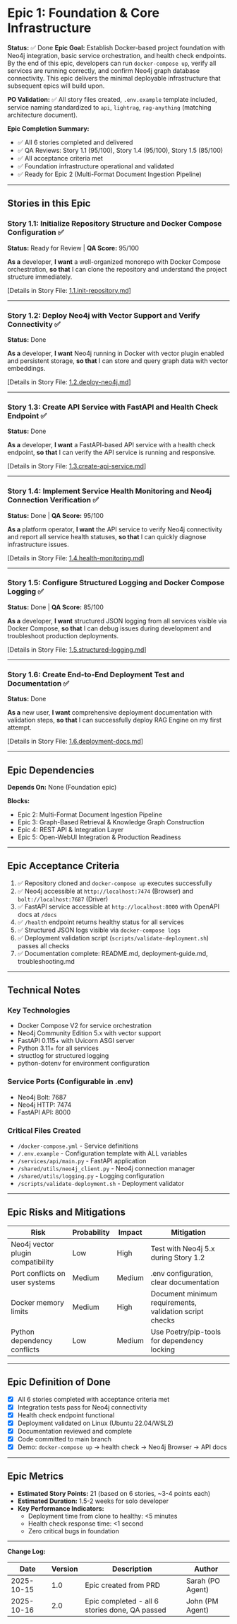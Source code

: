 # Epic 1: Foundation & Core Infrastructure

**Status:** ✅ Done
**Epic Goal:** Establish Docker-based project foundation with Neo4j integration, basic service orchestration, and health check endpoints. By the end of this epic, developers can run `docker-compose up`, verify all services are running correctly, and confirm Neo4j graph database connectivity. This epic delivers the minimal deployable infrastructure that subsequent epics will build upon.

**PO Validation:** ✅ All story files created, `.env.example` template included, service naming standardized to `api`, `lightrag`, `rag-anything` (matching architecture document).

**Epic Completion Summary:**
- ✅ All 6 stories completed and delivered
- ✅ QA Reviews: Story 1.1 (95/100), Story 1.4 (95/100), Story 1.5 (85/100)
- ✅ All acceptance criteria met
- ✅ Foundation infrastructure operational and validated
- ✅ Ready for Epic 2 (Multi-Format Document Ingestion Pipeline)

---

## Stories in this Epic

### Story 1.1: Initialize Repository Structure and Docker Compose Configuration ✅
**Status:** Ready for Review | **QA Score:** 95/100

**As a** developer,
**I want** a well-organized monorepo with Docker Compose orchestration,
**so that** I can clone the repository and understand the project structure immediately.

[Details in Story File: [1.1.init-repository.md](1.1.init-repository.md)]

---

### Story 1.2: Deploy Neo4j with Vector Support and Verify Connectivity ✅
**Status:** Done

**As a** developer,
**I want** Neo4j running in Docker with vector plugin enabled and persistent storage,
**so that** I can store and query graph data with vector embeddings.

[Details in Story File: [1.2.deploy-neo4j.md](1.2.deploy-neo4j.md)]

---

### Story 1.3: Create API Service with FastAPI and Health Check Endpoint ✅
**Status:** Done

**As a** developer,
**I want** a FastAPI-based API service with a health check endpoint,
**so that** I can verify the API service is running and responsive.

[Details in Story File: [1.3.create-api-service.md](1.3.create-api-service.md)]

---

### Story 1.4: Implement Service Health Monitoring and Neo4j Connection Verification ✅
**Status:** Done | **QA Score:** 95/100

**As a** platform operator,
**I want** the API service to verify Neo4j connectivity and report all service health statuses,
**so that** I can quickly diagnose infrastructure issues.

[Details in Story File: [1.4.health-monitoring.md](1.4.health-monitoring.md)]

---

### Story 1.5: Configure Structured Logging and Docker Compose Logging ✅
**Status:** Done | **QA Score:** 85/100

**As a** developer,
**I want** structured JSON logging from all services visible via Docker Compose,
**so that** I can debug issues during development and troubleshoot production deployments.

[Details in Story File: [1.5.structured-logging.md](1.5.structured-logging.md)]

---

### Story 1.6: Create End-to-End Deployment Test and Documentation ✅
**Status:** Done

**As a** new user,
**I want** comprehensive deployment documentation with validation steps,
**so that** I can successfully deploy RAG Engine on my first attempt.

[Details in Story File: [1.6.deployment-docs.md](1.6.deployment-docs.md)]

---

## Epic Dependencies

**Depends On:** None (Foundation epic)

**Blocks:**
- Epic 2: Multi-Format Document Ingestion Pipeline
- Epic 3: Graph-Based Retrieval & Knowledge Graph Construction
- Epic 4: REST API & Integration Layer
- Epic 5: Open-WebUI Integration & Production Readiness

---

## Epic Acceptance Criteria

1. ✅ Repository cloned and `docker-compose up` executes successfully
2. ✅ Neo4j accessible at `http://localhost:7474` (Browser) and `bolt://localhost:7687` (Driver)
3. ✅ FastAPI service accessible at `http://localhost:8000` with OpenAPI docs at `/docs`
4. ✅ `/health` endpoint returns healthy status for all services
5. ✅ Structured JSON logs visible via `docker-compose logs`
6. ✅ Deployment validation script (`scripts/validate-deployment.sh`) passes all checks
7. ✅ Documentation complete: README.md, deployment-guide.md, troubleshooting.md

---

## Technical Notes

### Key Technologies
- Docker Compose V2 for service orchestration
- Neo4j Community Edition 5.x with vector support
- FastAPI 0.115+ with Uvicorn ASGI server
- Python 3.11+ for all services
- structlog for structured logging
- python-dotenv for environment configuration

### Service Ports (Configurable in .env)
- Neo4j Bolt: 7687
- Neo4j HTTP: 7474
- FastAPI API: 8000

### Critical Files Created
- `/docker-compose.yml` - Service definitions
- `/.env.example` - Configuration template with ALL variables
- `/services/api/main.py` - FastAPI application
- `/shared/utils/neo4j_client.py` - Neo4j connection manager
- `/shared/utils/logging.py` - Logging configuration
- `/scripts/validate-deployment.sh` - Deployment validator

---

## Epic Risks and Mitigations

| Risk | Probability | Impact | Mitigation |
|------|-------------|--------|------------|
| Neo4j vector plugin compatibility | Low | High | Test with Neo4j 5.x during Story 1.2 |
| Port conflicts on user systems | Medium | Medium | .env configuration, clear documentation |
| Docker memory limits | Medium | High | Document minimum requirements, validation script checks |
| Python dependency conflicts | Low | Medium | Use Poetry/pip-tools for dependency locking |

---

## Epic Definition of Done

- [x] All 6 stories completed with acceptance criteria met
- [x] Integration tests pass for Neo4j connectivity
- [x] Health check endpoint functional
- [x] Deployment validated on Linux (Ubuntu 22.04/WSL2)
- [x] Documentation reviewed and complete
- [x] Code committed to main branch
- [x] Demo: `docker-compose up` → health check → Neo4j Browser → API docs

---

## Epic Metrics

- **Estimated Story Points:** 21 (based on 6 stories, ~3-4 points each)
- **Estimated Duration:** 1.5-2 weeks for solo developer
- **Key Performance Indicators:**
  - Deployment time from clone to healthy: <5 minutes
  - Health check response time: <1 second
  - Zero critical bugs in foundation

---

**Change Log:**

| Date | Version | Description | Author |
|------|---------|-------------|--------|
| 2025-10-15 | 1.0 | Epic created from PRD | Sarah (PO Agent) |
| 2025-10-16 | 2.0 | Epic completed - all 6 stories done, QA passed | John (PM Agent) |
